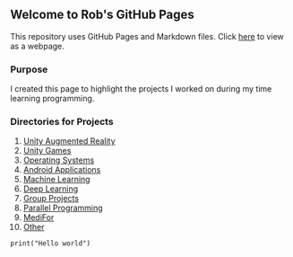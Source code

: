 ## Welcome to Rob's GitHub Pages

This repository uses GitHub Pages and Markdown files. Click [here](https://robsap.github.io/) to view as a webpage.

### Purpose

I created this page to highlight the projects I worked on during my time learning programming.

### Directories for Projects
1. [Unity Augmented Reality](https://robsap.github.io/Unity_Augmented_Reality_Apps/)
2. [Unity Games](https://robsap.github.io/UnityGamesWebGl/)
3. [Operating Systems](https://robsap.github.io/Operating_Systems/)
4. [Android Applications]( https://robsap.github.io/Android_Apps/)
5. [Machine Learning](https://robsap.github.io/Machine_Learning/)
6. [Deep Learning](https://robsap.github.io/Deep_Learning/)
7. [Group Projects](https://robsap.github.io/Group_Projects/)
8. [Parallel Programming](https://robsap.github.io/Parallel_Programming/)
9.  [MediFor](https://robsap.github.io/MediFor/) 
10. [Other](https://robsap.github.io/other/)



```markdown
print("Hello world")
```

